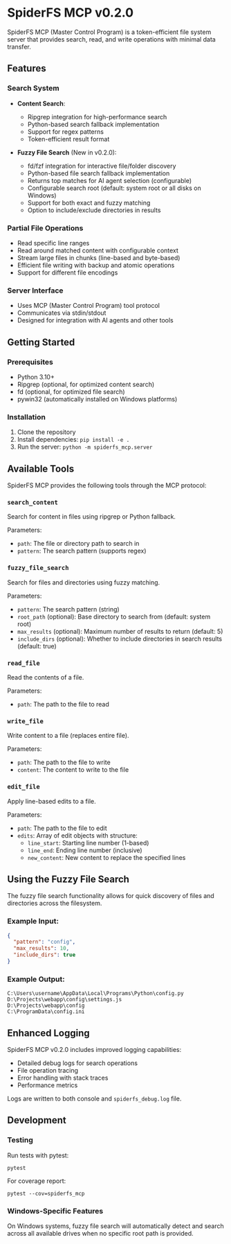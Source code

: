 # SpiderFS MCP v0.2.0

SpiderFS MCP (Master Control Program) is a token-efficient file system server that provides search, read, and write operations with minimal data transfer.

## Features

### Search System
- **Content Search**:
  - Ripgrep integration for high-performance search
  - Python-based search fallback implementation
  - Support for regex patterns
  - Token-efficient result format

- **Fuzzy File Search** (New in v0.2.0):
  - fd/fzf integration for interactive file/folder discovery
  - Python-based file search fallback implementation
  - Returns top matches for AI agent selection (configurable)
  - Configurable search root (default: system root or all disks on Windows)
  - Support for both exact and fuzzy matching
  - Option to include/exclude directories in results

### Partial File Operations
- Read specific line ranges
- Read around matched content with configurable context
- Stream large files in chunks (line-based and byte-based)
- Efficient file writing with backup and atomic operations
- Support for different file encodings

### Server Interface
- Uses MCP (Master Control Program) tool protocol
- Communicates via stdin/stdout
- Designed for integration with AI agents and other tools

## Getting Started

### Prerequisites
- Python 3.10+
- Ripgrep (optional, for optimized content search)
- fd (optional, for optimized file search)
- pywin32 (automatically installed on Windows platforms)

### Installation
1. Clone the repository
2. Install dependencies: `pip install -e .`
3. Run the server: `python -m spiderfs_mcp.server`

## Available Tools

SpiderFS MCP provides the following tools through the MCP protocol:

### `search_content`
Search for content in files using ripgrep or Python fallback.

Parameters:
- `path`: The file or directory path to search in
- `pattern`: The search pattern (supports regex)

### `fuzzy_file_search`
Search for files and directories using fuzzy matching.

Parameters:
- `pattern`: The search pattern (string)
- `root_path` (optional): Base directory to search from (default: system root)
- `max_results` (optional): Maximum number of results to return (default: 5)
- `include_dirs` (optional): Whether to include directories in search results (default: true)

### `read_file`
Read the contents of a file.

Parameters:
- `path`: The path to the file to read

### `write_file`
Write content to a file (replaces entire file).

Parameters:
- `path`: The path to the file to write
- `content`: The content to write to the file

### `edit_file`
Apply line-based edits to a file.

Parameters:
- `path`: The path to the file to edit
- `edits`: Array of edit objects with structure:
  - `line_start`: Starting line number (1-based)
  - `line_end`: Ending line number (inclusive)
  - `new_content`: New content to replace the specified lines

## Using the Fuzzy File Search

The fuzzy file search functionality allows for quick discovery of files and directories across the filesystem.

### Example Input:
```json
{
  "pattern": "config",
  "max_results": 10,
  "include_dirs": true
}
```

### Example Output:
```
C:\Users\username\AppData\Local\Programs\Python\config.py
D:\Projects\webapp\config\settings.js
D:\Projects\webapp\config
C:\ProgramData\config.ini
```

## Enhanced Logging

SpiderFS MCP v0.2.0 includes improved logging capabilities:
- Detailed debug logs for search operations
- File operation tracing
- Error handling with stack traces
- Performance metrics

Logs are written to both console and `spiderfs_debug.log` file.

## Development

### Testing
Run tests with pytest:
```
pytest
```

For coverage report:
```
pytest --cov=spiderfs_mcp
```

### Windows-Specific Features
On Windows systems, fuzzy file search will automatically detect and search across all available drives when no specific root path is provided.